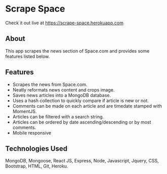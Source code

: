 # Scrape Space
Check it out live at <https://scrape-space.herokuapp.com>

## About
This app scrapes the news section of Space.com and provides some features listed below.

## Features
* Scrapes the news from Space.com.
* Neatly reformats news content and crops image.
* Saves news articles into a MongoDB database.
* Uses a hash collection to quickly compare if article is new or not.
* Comments can be made on each article and are timedate stamped with MomentJS.
* Articles can be filtered with a search string.
* Articles can be ordered by date ascending/descending or by most comments.
* Mobile responsive

## Technologies Used
MongoDB, Mongoose, React JS, Express, Node, Javascript, Jquery, CSS, Bootstrap, HTML, Git, Heroku.
